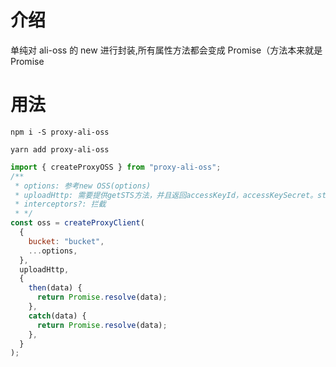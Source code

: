 # 介绍

单纯对 ali-oss 的 new 进行封装,所有属性方法都会变成 Promise（方法本来就是 Promise

# 用法

```安装
npm i -S proxy-ali-oss

yarn add proxy-ali-oss
```

```js
import { createProxyOSS } from "proxy-ali-oss";
/**
 * options: 参考new OSS(options)
 * uploadHttp: 需要提供getSTS方法，并且返回accessKeyId，accessKeySecret。stsToken
 * interceptors?: 拦截
 * */
const oss = createProxyClient(
  {
    bucket: "bucket",
    ...options,
  },
  uploadHttp,
  {
    then(data) {
      return Promise.resolve(data);
    },
    catch(data) {
      return Promise.resolve(data);
    },
  }
);
```
